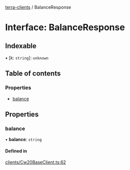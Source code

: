 [terra-clients](../README.md) / BalanceResponse

# Interface: BalanceResponse

## Indexable

▪ [k: `string`]: `unknown`

## Table of contents

### Properties

- [balance](BalanceResponse.md#balance)

## Properties

### balance

• **balance**: `string`

#### Defined in

[clients/Cw20BaseClient.ts:62](https://github.com/octalmage/terra-clients/blob/fbc54ed/clients/Cw20BaseClient.ts#L62)
